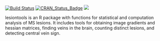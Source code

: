 [![Build Status](https://travis-ci.org/jdwor/lesiontools.svg?branch=master)](https://travis-ci.org/jdwor/lesiontools)
[![CRAN_Status_Badge](http://www.r-pkg.org/badges/version/lesiontools)](https://cran.rstudio.com/web/packages/lesiontools/index.html)
[![](http://cranlogs.r-pkg.org/badges/grand-total/lesiontools)](https://cran.rstudio.com/web/packages/lesiontools/index.html)

lesiontools is an R package with functions for statistical and computation analysis of MS lesions. It includes tools for obtaining image gradients and hessian matrices, finding veins in the brain, counting distinct lesions, and detecting central vein sign.

